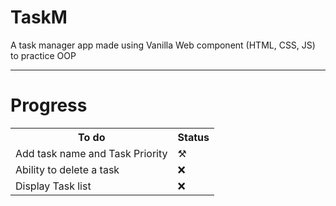# TaskM
A task manager app made using Vanilla Web component (HTML, CSS, JS) to practice OOP
<hr>
<h1>Progress</h1>
<table>
<tr>
<th>To do</th>
<th>Status</th>
</tr>
<tr>
<td>Add task name and Task Priority</td>
<td>⚒️</td>
</tr>
<tr>
<td>Ability to delete a task</td>
<td>❌</td>
</tr>
<tr>
<td>Display Task list</td>
<td>❌</td>
</tr>
</table>